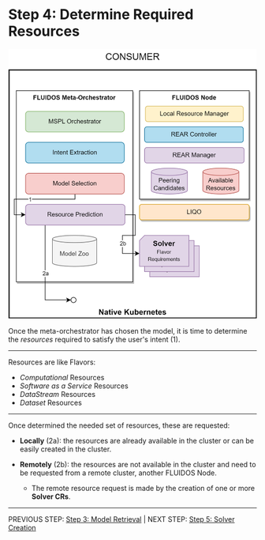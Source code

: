 # Step 4: Determine Required Resources

![Step 4 flowchart](../../../images/workflows/steps/Workflow-04-DetermingResources.drawio.png)

Once the meta-orchestrator has chosen the model, it is time to determine the *resources* required to satisfy the user's intent (1).

---
Resources are like Flavors:

- *Computational* Resources
- *Software as a Service* Resources
- *DataStream* Resources
- *Dataset* Resources

---
Once determined the needed set of resources, these are requested:

- **Locally** (2a): the resources are already available in the cluster or can be easily created in the cluster.

- **Remotely** (2b): the resources are not available in the cluster and need to be requested from a remote cluster, another FLUIDOS Node.

  - The remote resource request is made by the creation of one or more **Solver CRs**.

---
PREVIOUS STEP: [Step 3: Model Retrieval](./03_model_retrieving.md) | NEXT STEP: [Step 5: Solver Creation](./05_solver_creation.md)
